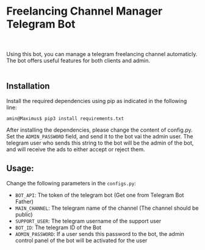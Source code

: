 # Freelancing Channel Manager Telegram Bot </br></br>
Using this bot, you can manage a telegram freelancing channel automaticly.
The bot offers useful features for both clients and admin.</br> </br>

## Installation

Install the required dependencies using pip as indicated in the following line:
```console
amin@Maximus$ pip3 install requirements.txt
```

After installing the dependencies, please change the content of config.py. Set the `ADMIN_PASSWORD` field, and send it to the bot vai the admin user. The telegram user who sends this string to the bot will be the admin of the bot, and will receive the ads to either accept or reject them.

## Usage:
Change the following parameters in the `configs.py`:
- `BOT_API`: The token of the telegram bot (Get one from Telegram Bot Father)
- `MAIN_CHANNEL`: The telegram name of the channel (The channel should be public)
- `SUPPORT_USER`: The telegram username of the support user
- `BOT_ID`: The telegram ID of the Bot
- `ADMIN_PASSWORD`: If a user sends this password to the bot, the admin control panel of the bot will be activated for the user